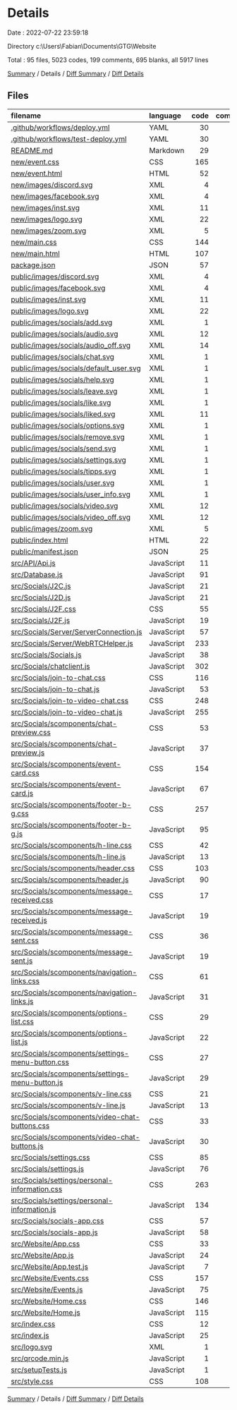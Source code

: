 # Details

Date : 2022-07-22 23:59:18

Directory c:\\Users\\Fabian\\Documents\\GTG\\Website

Total : 95 files,  5023 codes, 199 comments, 695 blanks, all 5917 lines

[Summary](results.md) / Details / [Diff Summary](diff.md) / [Diff Details](diff-details.md)

## Files
| filename | language | code | comment | blank | total |
| :--- | :--- | ---: | ---: | ---: | ---: |
| [.github/workflows/deploy.yml](/.github/workflows/deploy.yml) | YAML | 30 | 0 | 1 | 31 |
| [.github/workflows/test-deploy.yml](/.github/workflows/test-deploy.yml) | YAML | 30 | 0 | 1 | 31 |
| [README.md](/README.md) | Markdown | 29 | 0 | 6 | 35 |
| [new/event.css](/new/event.css) | CSS | 165 | 5 | 30 | 200 |
| [new/event.html](/new/event.html) | HTML | 52 | 0 | 8 | 60 |
| [new/images/discord.svg](/new/images/discord.svg) | XML | 4 | 0 | 1 | 5 |
| [new/images/facebook.svg](/new/images/facebook.svg) | XML | 4 | 0 | 1 | 5 |
| [new/images/inst.svg](/new/images/inst.svg) | XML | 11 | 0 | 1 | 12 |
| [new/images/logo.svg](/new/images/logo.svg) | XML | 22 | 0 | 1 | 23 |
| [new/images/zoom.svg](/new/images/zoom.svg) | XML | 5 | 0 | 1 | 6 |
| [new/main.css](/new/main.css) | CSS | 144 | 6 | 32 | 182 |
| [new/main.html](/new/main.html) | HTML | 107 | 5 | 32 | 144 |
| [package.json](/package.json) | JSON | 57 | 0 | 1 | 58 |
| [public/images/discord.svg](/public/images/discord.svg) | XML | 4 | 0 | 1 | 5 |
| [public/images/facebook.svg](/public/images/facebook.svg) | XML | 4 | 0 | 1 | 5 |
| [public/images/inst.svg](/public/images/inst.svg) | XML | 11 | 0 | 1 | 12 |
| [public/images/logo.svg](/public/images/logo.svg) | XML | 22 | 0 | 1 | 23 |
| [public/images/socials/add.svg](/public/images/socials/add.svg) | XML | 1 | 0 | 0 | 1 |
| [public/images/socials/audio.svg](/public/images/socials/audio.svg) | XML | 12 | 0 | 1 | 13 |
| [public/images/socials/audio_off.svg](/public/images/socials/audio_off.svg) | XML | 14 | 0 | 1 | 15 |
| [public/images/socials/chat.svg](/public/images/socials/chat.svg) | XML | 1 | 0 | 0 | 1 |
| [public/images/socials/default_user.svg](/public/images/socials/default_user.svg) | XML | 1 | 0 | 0 | 1 |
| [public/images/socials/help.svg](/public/images/socials/help.svg) | XML | 1 | 0 | 0 | 1 |
| [public/images/socials/leave.svg](/public/images/socials/leave.svg) | XML | 1 | 0 | 0 | 1 |
| [public/images/socials/like.svg](/public/images/socials/like.svg) | XML | 1 | 0 | 0 | 1 |
| [public/images/socials/liked.svg](/public/images/socials/liked.svg) | XML | 11 | 0 | 1 | 12 |
| [public/images/socials/options.svg](/public/images/socials/options.svg) | XML | 1 | 0 | 0 | 1 |
| [public/images/socials/remove.svg](/public/images/socials/remove.svg) | XML | 1 | 0 | 0 | 1 |
| [public/images/socials/send.svg](/public/images/socials/send.svg) | XML | 1 | 0 | 0 | 1 |
| [public/images/socials/settings.svg](/public/images/socials/settings.svg) | XML | 1 | 0 | 0 | 1 |
| [public/images/socials/tipps.svg](/public/images/socials/tipps.svg) | XML | 1 | 0 | 0 | 1 |
| [public/images/socials/user.svg](/public/images/socials/user.svg) | XML | 1 | 0 | 0 | 1 |
| [public/images/socials/user_info.svg](/public/images/socials/user_info.svg) | XML | 1 | 0 | 0 | 1 |
| [public/images/socials/video.svg](/public/images/socials/video.svg) | XML | 12 | 0 | 1 | 13 |
| [public/images/socials/video_off.svg](/public/images/socials/video_off.svg) | XML | 12 | 0 | 1 | 13 |
| [public/images/zoom.svg](/public/images/zoom.svg) | XML | 5 | 0 | 1 | 6 |
| [public/index.html](/public/index.html) | HTML | 22 | 23 | 1 | 46 |
| [public/manifest.json](/public/manifest.json) | JSON | 25 | 0 | 1 | 26 |
| [src/API/Api.js](/src/API/Api.js) | JavaScript | 11 | 0 | 4 | 15 |
| [src/Database.js](/src/Database.js) | JavaScript | 91 | 4 | 19 | 114 |
| [src/Socials/J2C.js](/src/Socials/J2C.js) | JavaScript | 21 | 0 | 2 | 23 |
| [src/Socials/J2D.js](/src/Socials/J2D.js) | JavaScript | 21 | 0 | 2 | 23 |
| [src/Socials/J2F.css](/src/Socials/J2F.css) | CSS | 55 | 2 | 6 | 63 |
| [src/Socials/J2F.js](/src/Socials/J2F.js) | JavaScript | 19 | 0 | 6 | 25 |
| [src/Socials/Server/ServerConnection.js](/src/Socials/Server/ServerConnection.js) | JavaScript | 57 | 0 | 17 | 74 |
| [src/Socials/Server/WebRTCHelper.js](/src/Socials/Server/WebRTCHelper.js) | JavaScript | 233 | 0 | 45 | 278 |
| [src/Socials/Socials.js](/src/Socials/Socials.js) | JavaScript | 38 | 4 | 8 | 50 |
| [src/Socials/chatclient.js](/src/Socials/chatclient.js) | JavaScript | 302 | 129 | 119 | 550 |
| [src/Socials/join-to-chat.css](/src/Socials/join-to-chat.css) | CSS | 116 | 0 | 1 | 117 |
| [src/Socials/join-to-chat.js](/src/Socials/join-to-chat.js) | JavaScript | 53 | 0 | 6 | 59 |
| [src/Socials/join-to-video-chat.css](/src/Socials/join-to-video-chat.css) | CSS | 248 | 0 | 1 | 249 |
| [src/Socials/join-to-video-chat.js](/src/Socials/join-to-video-chat.js) | JavaScript | 255 | 0 | 14 | 269 |
| [src/Socials/scomponents/chat-preview.css](/src/Socials/scomponents/chat-preview.css) | CSS | 53 | 0 | 3 | 56 |
| [src/Socials/scomponents/chat-preview.js](/src/Socials/scomponents/chat-preview.js) | JavaScript | 37 | 0 | 7 | 44 |
| [src/Socials/scomponents/event-card.css](/src/Socials/scomponents/event-card.css) | CSS | 154 | 0 | 5 | 159 |
| [src/Socials/scomponents/event-card.js](/src/Socials/scomponents/event-card.js) | JavaScript | 67 | 0 | 16 | 83 |
| [src/Socials/scomponents/footer-b-g.css](/src/Socials/scomponents/footer-b-g.css) | CSS | 257 | 0 | 3 | 260 |
| [src/Socials/scomponents/footer-b-g.js](/src/Socials/scomponents/footer-b-g.js) | JavaScript | 95 | 0 | 7 | 102 |
| [src/Socials/scomponents/h-line.css](/src/Socials/scomponents/h-line.css) | CSS | 42 | 0 | 4 | 46 |
| [src/Socials/scomponents/h-line.js](/src/Socials/scomponents/h-line.js) | JavaScript | 13 | 0 | 7 | 20 |
| [src/Socials/scomponents/header.css](/src/Socials/scomponents/header.css) | CSS | 103 | 0 | 4 | 107 |
| [src/Socials/scomponents/header.js](/src/Socials/scomponents/header.js) | JavaScript | 90 | 0 | 8 | 98 |
| [src/Socials/scomponents/message-received.css](/src/Socials/scomponents/message-received.css) | CSS | 17 | 0 | 7 | 24 |
| [src/Socials/scomponents/message-received.js](/src/Socials/scomponents/message-received.js) | JavaScript | 19 | 0 | 7 | 26 |
| [src/Socials/scomponents/message-sent.css](/src/Socials/scomponents/message-sent.css) | CSS | 36 | 0 | 1 | 37 |
| [src/Socials/scomponents/message-sent.js](/src/Socials/scomponents/message-sent.js) | JavaScript | 19 | 0 | 7 | 26 |
| [src/Socials/scomponents/navigation-links.css](/src/Socials/scomponents/navigation-links.css) | CSS | 61 | 0 | 12 | 73 |
| [src/Socials/scomponents/navigation-links.js](/src/Socials/scomponents/navigation-links.js) | JavaScript | 31 | 0 | 7 | 38 |
| [src/Socials/scomponents/options-list.css](/src/Socials/scomponents/options-list.css) | CSS | 29 | 0 | 1 | 30 |
| [src/Socials/scomponents/options-list.js](/src/Socials/scomponents/options-list.js) | JavaScript | 22 | 0 | 7 | 29 |
| [src/Socials/scomponents/settings-menu-button.css](/src/Socials/scomponents/settings-menu-button.css) | CSS | 27 | 0 | 1 | 28 |
| [src/Socials/scomponents/settings-menu-button.js](/src/Socials/scomponents/settings-menu-button.js) | JavaScript | 29 | 0 | 7 | 36 |
| [src/Socials/scomponents/v-line.css](/src/Socials/scomponents/v-line.css) | CSS | 21 | 0 | 1 | 22 |
| [src/Socials/scomponents/v-line.js](/src/Socials/scomponents/v-line.js) | JavaScript | 13 | 0 | 7 | 20 |
| [src/Socials/scomponents/video-chat-buttons.css](/src/Socials/scomponents/video-chat-buttons.css) | CSS | 33 | 0 | 8 | 41 |
| [src/Socials/scomponents/video-chat-buttons.js](/src/Socials/scomponents/video-chat-buttons.js) | JavaScript | 30 | 0 | 7 | 37 |
| [src/Socials/settings.css](/src/Socials/settings.css) | CSS | 85 | 0 | 2 | 87 |
| [src/Socials/settings.js](/src/Socials/settings.js) | JavaScript | 76 | 0 | 15 | 91 |
| [src/Socials/settings/personal-information.css](/src/Socials/settings/personal-information.css) | CSS | 263 | 0 | 1 | 264 |
| [src/Socials/settings/personal-information.js](/src/Socials/settings/personal-information.js) | JavaScript | 134 | 0 | 16 | 150 |
| [src/Socials/socials-app.css](/src/Socials/socials-app.css) | CSS | 57 | 0 | 1 | 58 |
| [src/Socials/socials-app.js](/src/Socials/socials-app.js) | JavaScript | 58 | 0 | 7 | 65 |
| [src/Website/App.css](/src/Website/App.css) | CSS | 33 | 0 | 6 | 39 |
| [src/Website/App.js](/src/Website/App.js) | JavaScript | 24 | 0 | 3 | 27 |
| [src/Website/App.test.js](/src/Website/App.test.js) | JavaScript | 7 | 0 | 2 | 9 |
| [src/Website/Events.css](/src/Website/Events.css) | CSS | 157 | 8 | 29 | 194 |
| [src/Website/Events.js](/src/Website/Events.js) | JavaScript | 75 | 0 | 18 | 93 |
| [src/Website/Home.css](/src/Website/Home.css) | CSS | 146 | 9 | 33 | 188 |
| [src/Website/Home.js](/src/Website/Home.js) | JavaScript | 115 | 0 | 28 | 143 |
| [src/index.css](/src/index.css) | CSS | 12 | 0 | 2 | 14 |
| [src/index.js](/src/index.js) | JavaScript | 25 | 0 | 5 | 30 |
| [src/logo.svg](/src/logo.svg) | XML | 1 | 0 | 0 | 1 |
| [src/qrcode.min.js](/src/qrcode.min.js) | JavaScript | 1 | 0 | 0 | 1 |
| [src/setupTests.js](/src/setupTests.js) | JavaScript | 1 | 4 | 1 | 6 |
| [src/style.css](/src/style.css) | CSS | 108 | 0 | 4 | 112 |

[Summary](results.md) / Details / [Diff Summary](diff.md) / [Diff Details](diff-details.md)